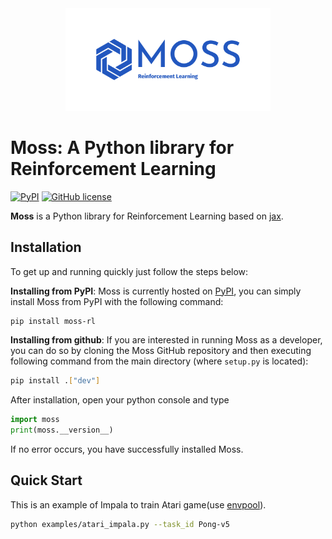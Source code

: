 <div align="center">
  <img src="docs/_static/images/moss.jpg" width="65%">
</div>

# Moss: A Python library for Reinforcement Learning

[![PyPI](https://img.shields.io/pypi/v/moss-rl)](https://pypi.org/project/moss-rl/)
[![GitHub license](https://img.shields.io/github/license/hilanzy/moss)](https://github.com/hilanzy/moss/blob/master/LICENSE)

**Moss** is a Python library for Reinforcement Learning based on [jax](https://github.com/google/jax).

## Installation

To get up and running quickly just follow the steps below:

  **Installing from PyPI**: Moss is currently hosted on [PyPI](https://pypi.org/project/moss-rl/),
  you can simply install Moss from PyPI with the following command:

  ```bash
  pip install moss-rl
  ```

  **Installing from github**: If you are interested in running Moss as a developer,
  you can do so by cloning the Moss GitHub repository and then executing following command
  from the main directory (where `setup.py` is located):

  ```bash
  pip install .["dev"]
  ```

After installation, open your python console and type

  ```python
  import moss
  print(moss.__version__)
  ```

If no error occurs, you have successfully installed Moss.

## Quick Start

This is an example of Impala to train Atari game(use [envpool](https://github.com/sail-sg/envpool)).
  ```bash
  python examples/atari_impala.py --task_id Pong-v5
  ```

